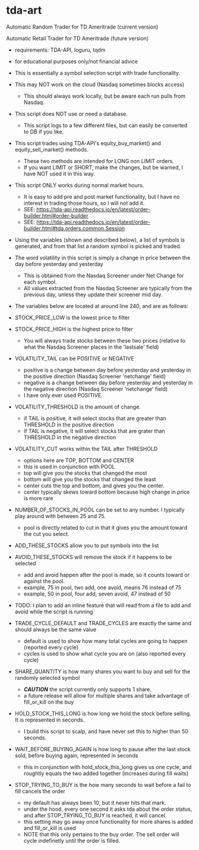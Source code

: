 # tda-art

Automatic Random Trader for TD Ameritrade (current version)

Automatic Retail Trader for TD Ameritrade (future version)

- requirements: TDA-API, loguru, tqdm

- for educational purposes only/not financial advice

- This is essentially a symbol selection script with trade functionality.

- This may NOT work on the cloud (Nasdaq sometimes blocks access)
  - This should always work locally, but be aware each run pulls from Nasdaq.

- This script does NOT use or need a database.
  - This script logs to a few different files, but can easily be converted to DB if you like.

- This script trades using TDA-API's equity_buy_market() and equity_sell_market() methods.
  - These two methods are intended for LONG non LIMIT orders.
  - If you want LIMIT or SHORT, make the changes, but be warned, I have NOT used it in this way.

- This script ONLY works during normal market hours. 
  - It is easy to add pre and post market functionality, but I have no interest in trading those hours, so I will not add it.
  - SEE: https://tda-api.readthedocs.io/en/latest/order-builder.html#order-builder
  - SEE: https://tda-api.readthedocs.io/en/latest/order-builder.html#tda.orders.common.Session

- Using the variables (shown and described below), a list of symbols is generated, and from that list a random symbol is picked and traded.

- The word volatility in this script is simply a change in price between the day before yesterday and yesterday
  - This is obtained from the Nasdaq Screener under Net Change for each symbol.
  - All values extracted from the Nasdaq Screener are typically from the previous day, unless they update their screener mid day.

- The variables below are located at around line 240, and are as follows:

- STOCK_PRICE_LOW is the lowest price to filter
- STOCK_PRICE_HIGH is the highest price to filter
  - You will always trade stocks between these two prices (relative to what the Nasdaq Screener places in the 'lastsale' field)

- VOLATILITY_TAIL can be POSITIVE or NEGATIVE
  - positive is a change between day before yesterday and yesterday in the positive direction (Nasdaq Screener 'netchange' field)
  - negative is a change between day before yesterday and yesterday in the negative direction (Nasdaq Screener 'netchange' field)
  - I have only ever used POSITIVE. 

- VOLATILITY_THRESHOLD is the amount of change.
  - if TAIL is positive, it will select stocks that are greater than THRESHOLD in the positive direction
  - if TAIL is negative, it will select stocks that are grater than THRESHOLD in the negative direction

- VOLATILITY_CUT works within the TAIL after THRESHOLD
  - options here are TOP, BOTTOM and CENTER
  - this is used in conjunction with POOL
  - top will give you the stocks that changed the most
  - bottom will give you the stocks that changed the least
  - center cuts the top and bottom, and gives you the center. 
  - center typically skews toward bottom because high change in price is more rare

- NUMBER_OF_STOCKS_IN_POOL can be set to any number. I typically play around with between 25 and 75.
  - pool is directly related to cut in that it gives you the amount toward the cut you select.

- ADD_THESE_STOCKS allow you to put symbols into the list
- AVOID_THESE_STOCKS will remove the stock if it happens to be selected
  - add and avoid happen after the pool is made, so it counts toward or against the pool.
  - example, 75 in pool, two add, one avoid, means 76 instead of 75
  - example, 50 in pool, four add, seven avoid, 47 instead of 50

- TODO: I plan to add an inline feature that will read from a file to add and avoid while the script is running

- TRADE_CYCLE_DEFAULT and TRADE_CYCLES are exactly the same and should always be the same value
  - default is used to show how many total cycles are going to happen (reported every cycle)
  - cycles is used to show what cycle you are on (also reported every cycle)

- SHARE_QUANTITY is how many shares you want to buy and sell for the randomly selected symbol
  - ***CAUTION*** the script currently only supports 1 share.
  - a future release will allow for multiple shares and take advantage of fill_or_kill on the buy

- HOLD_STOCK_THIS_LONG is how long we hold the stock before selling. It is represented in seconds.
  - I build this script to scalp, and have never set this to higher than 50 seconds.

- WAIT_BEFORE_BUYING_AGAIN is how long to pause after the last stock sold, before buying again, represented in seconds
  - this in conjunction with hold_stock_this_long gives us one cycle, and roughtly equals the two added together (increases during fill waits)

- STOP_TRYING_TO_BUY is the how many seconds to wait before a fail to fill cancels the order
  - my default has always been 10, but it never hits that mark. 
  - under the hood, every one second it asks tda about the order status, and after STOP_TRYING_TO_BUY is reached, it will cancel
  - this setting may go away once functionality for more shares is added and fill_or_kill is used
  - NOTE that this only pertains to the buy order. The sell order will cycle indefinetly until the order is filled.
